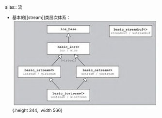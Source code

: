 alias:: 流

- 基本的[[stream]]类层次体系：
  ![image.png](../assets/image_1699006529668_0.png){:height 344, :width 566}